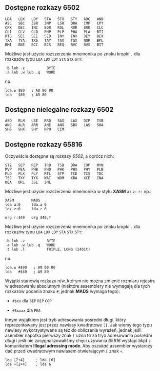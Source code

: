 #

## Dostępne rozkazy 6502

```none
LDA   LDX   LDY   STA   STX   STY   ADC   AND
ASL   SBC   JSR   JMP   LSR   ORA   CMP   CPY
CPX   DEC   INC   EOR   ROL   ROR   BRK   CLC
CLI   CLV   CLD   PHP   PLP   PHA   PLA   RTI
RTS   SEC   SEI   SED   INY   INX   DEY   DEX
TXA   TYA   TXS   TAY   TAX   TSX   NOP   BPL
BMI   BNE   BCC   BCS   BEQ   BVC   BVS   BIT
```

Możliwe jest użycie rozszerzenia mnemonika po znaku kropki `.` dla rozkazów typu `LDA` `LDX` `LDY` `STA` `STX` `STY`:

```
.b lub .z          BYTE
.a lub .w lub .q   WORD
```

np.

```
lda.w $80   ; AD 80 00
lda   $80   ; A5 80
```

## Dostępne nielegalne rozkazy 6502

```
ASO   RLN   LSE   RRD   SAX   LAX   DCP   ISB
ANC   ALR   ARR   ANE   ANX   SBX   LAS   SHA
SHS   SHX   SHY   NPO   CIM
```

## Dostępne rozkazy 65816

Oczywiście dostępne są rozkazy *6502*, a oprócz nich:

```
STZ   SEP   REP   TRB   TSB   BRA   COP   MVN
MVP   PEA   PHB   PHD   PHK   PHX   PHY   PLB
PLD   PLX   PLY   RTL   STP   TCD   TCS   TDC
TSC   TXY   TYX   WAI   WDM   XBA   XCE   INA
DEA   BRL   JSL   JML
```
Możliwe jest użycie rozszerzenia mnemonika w stylu **XASM** `a:` `z:` `r:` np.:

```
XASM        MADS
lda a:0     lda.a 0
ldx z:0     lda.z 0

org r:$40   org $40,*
```

Możliwe jest użycie rozszerzenia mnemonika po znaku kropki `.` dla rozkazów typu `LDA` `LDX` `LDY` `STA` `STX` `STY`:

```
.b lub .z          BYTE
.a lub .w lub .q   WORD
.t lub .l          TRIPLE, LONG (24bit)
```

np.

```
lda.w #$00   ; A9 00 00
lda   #$80   ; A9 80
```

Wyjątki stanowią rozkazy n/w, którym nie można zmienić rozmiaru rejestru w adresowaniu absolutnym (niektóre assemblery nie wymagają dla tych rozkazów podania znaku `#`, jednak **MADS** wymaga tego):

* `#$xx` dla `SEP` `REP` `COP`

* `#$xxxx` dla `PEA`

Innym wyjątkiem jest tryb adresowania pośredni długi, który reprezentowany jest przez nawiasy kwadratowe `[]`. Jak wiemy tego typu nawiasy wykorzystywane są też do obliczania wyrażeń, jednak jeśli asembler napotka pierwszy znak `[` uzna to za tryb adresowania pośredni długi i jeśli nie zasygnalizowaliśmy chęci używania *65816* wystąpi błąd z komunikatem **Illegal adressing mode**. Aby *oszukać* assembler wystarczy dać przed kwadratowym nawiasem otwierającym `[` znak `+`.

```
lda [2+4]     ; lda [6]
lda +[2+4]    ; lda 6
```

